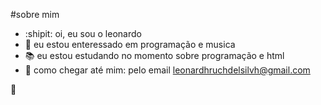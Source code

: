 #sobre mim
- :shipit: oi, eu sou o leonardo 
- :mag_right: eu estou enteressado em programação e musica 
- :books: eu estou estudando no momento sobre programação e html
- :iphone: como chegar até mim: pelo email leonardhruchdelsilvh@gmail.com

<!---
Leodarth/Leodarth is a ✨ special ✨ repository because its `README.md` (this file) appears on your GitHub profile.
You can click the Preview link to take a look at your changes.
--->
:mag_right:

